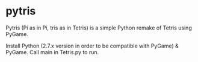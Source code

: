 pytris
======

Pytris (Pi as in Pi, tris as in Tetris) is a simple Python remake of Tetris using PyGame. 

Install Python (2.7.x version in order to be compatible with PyGame) & PyGame. Call main in Tetris.py to run.

